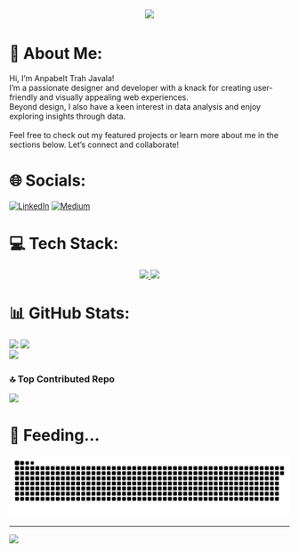 <h1 align="center">
  <h1 align="center">
    <img src="https://readme-typing-svg.demolab.com?font=Inter&size=35&pause=1000&color=FE438E&background=141321&center=true&vCenter=true&repeat=true&lines=Hi+There+👋🏻;I+am+Anpabelt!"/>
</h1>
</h1>




# 💫 About Me:
Hi, I’m Anpabelt Trah Javala!<br>I’m a passionate designer and developer with a knack for creating user-friendly and visually appealing web experiences. <br>Beyond design, I also have a keen interest in data analysis and enjoy exploring insights through data.<br><br>Feel free to check out my featured projects or learn more about me in the sections below. Let’s connect and collaborate!


# 🌐 Socials:
[![LinkedIn](https://img.shields.io/badge/LinkedIn-%230077B5.svg?logo=linkedin&logoColor=white)](https://linkedin.com/in/anpabelt) [![Medium](https://img.shields.io/badge/Medium-12100E?logo=medium&logoColor=white)](https://medium.com/@anpabelt) 

# 💻 Tech Stack:
<p align="center">
  <a href="https://skillicons.dev">
    <img src="https://skillicons.dev/icons?i=html,css,tailwind,js,react,ts,vscode,neovim,vite,git,github,figma,cloudflare,postman,prisma" />
    <img src="https://skillicons.dev/icons?i=py,pytorch,mysql,postgres,r,tensorflow,anaconda,opencv" />
  </a>
</p>

# 📊 GitHub Stats:
![](https://github-readme-stats.vercel.app/api?username=anpabeltj&theme=radical&hide_border=false&include_all_commits=true&count_private=true) ![](https://github-readme-streak-stats.herokuapp.com/?user=anpabeltj&theme=radical&hide_border=false)<br/>
![](https://github-readme-stats.vercel.app/api/top-langs/?username=anpabeltj&theme=radical&hide_border=false&include_all_commits=true&count_private=true&layout=compact)


### 🔝 Top Contributed Repo
![](https://github-contributor-stats.vercel.app/api?username=anpabeltj&limit=5&theme=radical&combine_all_yearly_contributions=true)

# 🐍 Feeding...
![Snake animation](https://raw.githubusercontent.com/anpabeltj/anpabeltj/output/github-contribution-grid-snake-dark.svg)

---
[![](https://visitcount.itsvg.in/api?id=anpabeltj&icon=0&color=6)](https://visitcount.itsvg.in)

